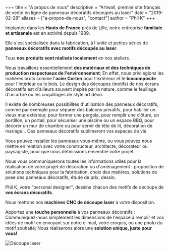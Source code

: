 +++
title = "A propos de nous"
description = "Artwall, premier site français de vente en ligne de panneaux décoratifs découpés au laser"
date = "2019-02-28"
aliases = ["a-propos-de-nous", "contact"]
author = "Phil K"
+++

Implantée dans les **Hauts de France** prés de Lille, notre entreprise **familiale et artisanale** est en activité depuis 1989.

Elle s'est spécialisée dans la fabrication, à l'unité et petites séries de **panneaux décoratifs avec motifs découpés au laser**.

Tous **nos produits sont réalisés localement** en nos ateliers.

Nous travaillons essentiellement **des matériaux et des techniques de production respectueux de l'environnement**; En effet, nous privilégions les matières bruts comme l'**acier Corten** pour l'extérieur et le **biocomposite** pour l'intérieur ou le bois. 
Le design des découpes (motifs) de nos écrans décoratifs est d'ailleurs souvent inspiré par la nature, comme le feuillage d'un arbre ou les coquillages de style art déco.

Il existe de nombreuses possibilités d'utilisation des panneaux décoratifs, comme par exemple pour séparer des balcons privatifs, pour habiller un vieux mur extérieur, pour fermer une pergola, pour remplir une clôture, un portillon, un portail, pour sécuriser une piscine ou un espace BBQ, pour décorer un mur de chambre ou pour servir de tête de lit, décoration de mariage...
Ces panneaux décoratifs sublimeront vos espaces de vie.

Vous pouvez installer les panneaux vous-même, ou vous pouvez nous mettre en relation avec votre constructeur, architecte, décorateur ou paysagiste, pour que nous définissions ensemble votre projet.

Nous vous communiquerons toutes les informations utiles pour la réalisation de votre projet de décoration ou d'aménagement : proposition de solutions techniques pour la fabrication, choix des matières, solutions de pose des panneaux décoratifs, étude de prix, dessin.

Phil K, votre "personal designer", dessine chacun des motifs de découpe de **vos écrans décoratifs**.

Nous mettons nos **machines CNC de découpe laser** à votre disposition.

Apportez une **touche personnelle** à vos panneaux décoratifs : Communiquez-nous simplement les dimensions de l'espace à remplir et vos idées de motif en envoyant sur notre e-mail, votre croquis, ou une photo du motif souhaité;
Nous réaliserons alors une **solution unique, juste pour vous!** 

![Découpe laser](/images/laser.jpg)
